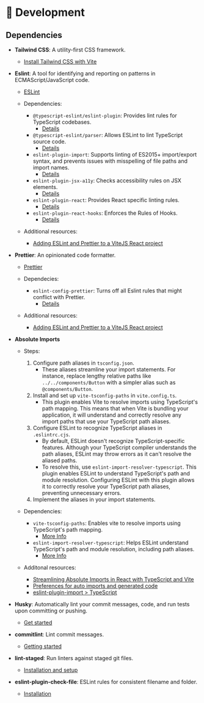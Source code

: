 # 🐛 Development

## Dependencies

- **Tailwind CSS**: A utility-first CSS framework.
  - [Install Tailwind CSS with Vite](https://tailwindcss.com/docs/guides/vite)

- **Eslint**: A tool for identifying and reporting on patterns in ECMAScript/JavaScript code.
  - [ESLint](https://www.npmjs.com/package/eslint)
  - Dependencies:
    - `@typescript-eslint/eslint-plugin`: Provides lint rules for TypeScript codebases.
      - [Details](https://www.npmjs.com/package/@typescript-eslint/eslint-plugin)
    - `@typescript-eslint/parser`: Allows ESLint to lint TypeScript source code.
      - [Details](https://www.npmjs.com/package/@typescript-eslint/parser)
    - `eslint-plugin-import`: Supports linting of ES2015+ import/export syntax, and prevents issues with misspelling of file paths and import names.
      - [Details](https://www.npmjs.com/package/eslint-plugin-import)
    - `eslint-plugin-jsx-a11y`: Checks accessibility rules on JSX elements.
      - [Details](https://www.npmjs.com/package/eslint-plugin-jsx-a11y)
    - `eslint-plugin-react`: Provides React specific linting rules.
      - [Details](https://www.npmjs.com/package/eslint-plugin-react)
    - `eslint-plugin-react-hooks`: Enforces the Rules of Hooks.
      - [Details](https://www.npmjs.com/package/eslint-plugin-react-hooks)

  - Additional resources:
    - [Adding ESLint and Prettier to a ViteJS React project](https://dev.to/marcosdiasdev/adding-eslint-and-prettier-to-a-vitejs-react-project-2kkj?signin=true)

- **Prettier**: An opinionated code formatter.
  - [Prettier](https://www.npmjs.com/package/prettier)
  - Dependecies:
    - `eslint-config-prettier`: Turns off all Eslint rules that might conflict with Prettier.
      - [Details](https://github.com/prettier/eslint-config-prettier)

  - Additional resources:
    - [Adding ESLint and Prettier to a ViteJS React project](https://dev.to/marcosdiasdev/adding-eslint-and-prettier-to-a-vitejs-react-project-2kkj?signin=true)

- **Absolute Imports**
  - Steps:
    1. Configure path aliases in `tsconfig.json`.
        - These aliases streamline your import statements. For instance, replace lengthy relative paths like `../../components/Button` with a simpler alias such as `@components/Button`.
    2. Install and set up `vite-tsconfig-paths` in `vite.config.ts`.
        - This plugin enables Vite to resolve imports using TypeScript's path mapping. This means that when Vite is bundling your application, it will understand and correctly resolve any import paths that use your TypeScript path aliases.
    3. Configure ESLint to recognize TypeScript aliases in `.eslintrc.cjs`.
        - By default, ESLint doesn't recognize TypeScript-specific features. Although your TypeScript compiler understands the path aliases, ESLint may throw errors as it can't resolve the aliased paths.
        - To resolve this, use `eslint-import-resolver-typescript`. This plugin enables ESLint to understand TypeScript's path and module resolution. Configuring ESLint with this plugin allows it to correctly resolve your TypeScript path aliases, preventing unnecessary errors.
    4. Implement the aliases in your import statements.

  - Dependencies:
    - `vite-tsconfig-paths`: Enables vite to resolve imports using TypeScript's path mapping.
      - [More Info](https://www.npmjs.com/package/vite-tsconfig-paths?activeTab=readme)
    - `eslint-import-resolver-typescript`: Helps ESLint understand TypeScript's path and module resolution, including path aliases.
      - [More Info](https://www.npmjs.com/package/eslint-import-resolver-typescript)

  - Additonal resources:
    - [Streamlining Absolute Imports in React with TypeScript and Vite](https://dev.to/mizanrifat/streamlining-absolute-imports-in-react-with-typescript-and-vite-2bpp)
    - [Preferences for auto imports and generated code](https://stackoverflow.com/questions/47330773/is-it-possible-to-configure-vs-code-such-way-that-import-will-use-absolute-path)
    - [eslint-plugin-import > TypeScript](https://www.npmjs.com/package/eslint-plugin-import#typescript)

- **Husky**: Automatically lint your commit messages, code, and run tests upon committing or pushing.
  - [Get started](https://typicode.github.io/husky/get-started.html)

- **commitlint**: Lint commit messages.
  - [Getting started](https://commitlint.js.org/guides/getting-started.html#getting-started)

- **lint-staged**: Run linters against staged git files.
  - [Installation and setup](https://github.com/lint-staged/lint-staged?tab=readme-ov-file#installation-and-setup)

- **eslint-plugin-check-file**: ESLint rules for consistent filename and folder.
  - [Installation](https://www.npmjs.com/package/eslint-plugin-check-file)

